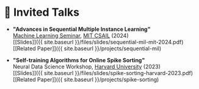 # 🎤 Invited Talks

- **"Advances in Sequential Multiple Instance Learning"**  
  [Machine Learning Seminar](https://calendar.csail.mit.edu/), [MIT CSAIL](https://www.csail.mit.edu/) (2024)  
  [[Slides]]({{ site.baseurl }}/files/slides/sequential-mil-mit-2024.pdf) [[Related Paper]]({{ site.baseurl }}/projects/sequential-mil)

- **"Self-training Algorithms for Online Spike Sorting"**  
  Neural Data Science Workshop, [Harvard University](https://www.harvard.edu/) (2023)  
  [[Slides]]({{ site.baseurl }}/files/slides/spike-sorting-harvard-2023.pdf) [[Related Paper]]({{ site.baseurl }}/projects/spike-sorting)
